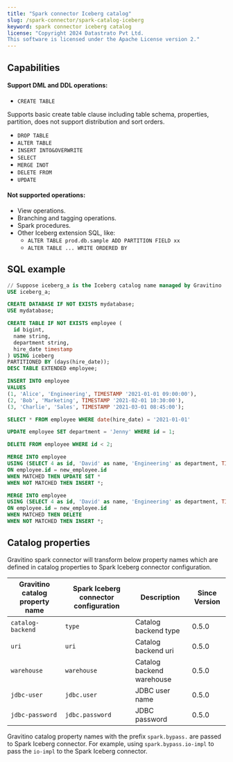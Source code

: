 ```yaml
---
title: "Spark connector Iceberg catalog"
slug: /spark-connector/spark-catalog-iceberg
keyword: spark connector iceberg catalog
license: "Copyright 2024 Datastrato Pvt Ltd.
This software is licensed under the Apache License version 2."
---
```


## Capabilities

#### Support DML and DDL operations:

- `CREATE TABLE` 
 
Supports basic create table clause including table schema, properties, partition, does not support distribution and sort orders.

- `DROP TABLE`
- `ALTER TABLE`
- `INSERT INTO&OVERWRITE`
- `SELECT`
- `MERGE INOT`
- `DELETE FROM`
- `UPDATE`

#### Not supported operations:

- View operations.
- Branching and tagging operations.
- Spark procedures.
- Other Iceberg extension SQL, like:
  - `ALTER TABLE prod.db.sample ADD PARTITION FIELD xx`
  - `ALTER TABLE ... WRITE ORDERED BY`

## SQL example

```sql
// Suppose iceberg_a is the Iceberg catalog name managed by Gravitino
USE iceberg_a;

CREATE DATABASE IF NOT EXISTS mydatabase;
USE mydatabase;

CREATE TABLE IF NOT EXISTS employee (
  id bigint,
  name string,
  department string,
  hire_date timestamp
) USING iceberg
PARTITIONED BY (days(hire_date));
DESC TABLE EXTENDED employee;

INSERT INTO employee
VALUES
(1, 'Alice', 'Engineering', TIMESTAMP '2021-01-01 09:00:00'),
(2, 'Bob', 'Marketing', TIMESTAMP '2021-02-01 10:30:00'),
(3, 'Charlie', 'Sales', TIMESTAMP '2021-03-01 08:45:00');

SELECT * FROM employee WHERE date(hire_date) = '2021-01-01'

UPDATE employee SET department = 'Jenny' WHERE id = 1;

DELETE FROM employee WHERE id < 2;

MERGE INTO employee
USING (SELECT 4 as id, 'David' as name, 'Engineering' as department, TIMESTAMP '2021-04-01 09:00:00' as hire_date) as new_employee
ON employee.id = new_employee.id
WHEN MATCHED THEN UPDATE SET *
WHEN NOT MATCHED THEN INSERT *;

MERGE INTO employee
USING (SELECT 4 as id, 'David' as name, 'Engineering' as department, TIMESTAMP '2021-04-01 09:00:00' as hire_date) as new_employee
ON employee.id = new_employee.id
WHEN MATCHED THEN DELETE
WHEN NOT MATCHED THEN INSERT *;
```

## Catalog properties

Gravitino spark connector will transform below property names which are defined in catalog properties to Spark Iceberg connector configuration.

| Gravitino catalog property name | Spark Iceberg connector configuration | Description               | Since Version |
|---------------------------------|---------------------------------------|---------------------------|---------------|
| `catalog-backend`               | `type`                                | Catalog backend type      | 0.5.0         |
| `uri`                           | `uri`                                 | Catalog backend uri       | 0.5.0         |
| `warehouse`                     | `warehouse`                           | Catalog backend warehouse | 0.5.0         |
| `jdbc-user`                     | `jdbc.user`                           | JDBC user name            | 0.5.0         |
| `jdbc-password`                 | `jdbc.password`                       | JDBC password             | 0.5.0         |

Gravitino catalog property names with the prefix `spark.bypass.` are passed to Spark Iceberg connector. For example, using `spark.bypass.io-impl` to pass the `io-impl` to the Spark Iceberg connector.
